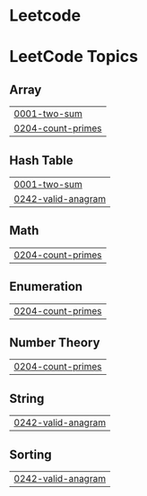 # Leetcode
<!---LeetCode Topics Start-->
# LeetCode Topics
## Array
|  |
| ------- |
| [0001-two-sum](https://github.com/thisismeritesh/Leetcode/tree/master/0001-two-sum) |
| [0204-count-primes](https://github.com/thisismeritesh/Leetcode/tree/master/0204-count-primes) |
## Hash Table
|  |
| ------- |
| [0001-two-sum](https://github.com/thisismeritesh/Leetcode/tree/master/0001-two-sum) |
| [0242-valid-anagram](https://github.com/thisismeritesh/Leetcode/tree/master/0242-valid-anagram) |
## Math
|  |
| ------- |
| [0204-count-primes](https://github.com/thisismeritesh/Leetcode/tree/master/0204-count-primes) |
## Enumeration
|  |
| ------- |
| [0204-count-primes](https://github.com/thisismeritesh/Leetcode/tree/master/0204-count-primes) |
## Number Theory
|  |
| ------- |
| [0204-count-primes](https://github.com/thisismeritesh/Leetcode/tree/master/0204-count-primes) |
## String
|  |
| ------- |
| [0242-valid-anagram](https://github.com/thisismeritesh/Leetcode/tree/master/0242-valid-anagram) |
## Sorting
|  |
| ------- |
| [0242-valid-anagram](https://github.com/thisismeritesh/Leetcode/tree/master/0242-valid-anagram) |
<!---LeetCode Topics End-->